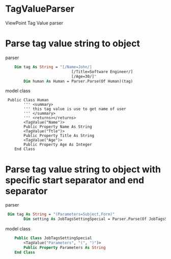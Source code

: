 # TagValueParser
ViewPoint Tag Value parser

# Parse tag value string to object 
parser
```vb
    Dim tag As String = "[/Name=John/]
                             [/Title=Software Engineer/]
                             [/Age=30/]"
        Dim human As Human = Parser.Parse(Of Human)(tag)
```
model class
```
 Public Class Human
        ''' <summary>
        ''' this tag value is use to get name of user
        ''' </summary>
        ''' <returns></returns>
        <TagValue("Name")>
        Public Property Name As String
        <TagValue("Ttle")>
        Public Property Title As String
        <TagValue("Age")>
        Public Property Age As Integer
    End Class
```

# Parse tag value string to object with specific start separator and end separator
parser
```vb
 Dim tag As String = "(Parameters=Subject,Form)"
        Dim setting As JobTagsSettingSpecial = Parser.Parse(Of JobTagsSettingSpecial)(tag)
```
model class
```vb
    Public Class JobTagsSettingSpecial
        <TagValue("Parameters", "(", ")")>
        Public Property Parameters As String
    End Class
```
